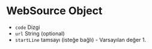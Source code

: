 # WebSource Object

* `code` Dizgi
* `url` String (optional)
* `startLine` tamsayı (isteğe bağlı) - Varsayılan değer 1.
